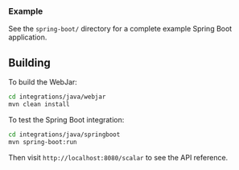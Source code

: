 ### Example

See the `spring-boot/` directory for a complete example Spring Boot application.

## Building

To build the WebJar:

```bash
cd integrations/java/webjar
mvn clean install
```

To test the Spring Boot integration:

```bash
cd integrations/java/springboot
mvn spring-boot:run
```

Then visit `http://localhost:8080/scalar` to see the API reference.

